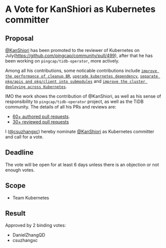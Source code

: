 # A Vote for KanShiori as Kubernetes committer

## Proposal

[@KanShiori](https://github.com/KanShiori) has been promoted to the reviewer of Kubernetes on July(https://github.com/pingcap/community/pull/499), after that he has been working on `pingcap/tidb-operator`, more actively.

Among all his contributions, some noticable contributions include [`improve the performance of cleanup BR`](https://github.com/pingcap/tidb-operator/pull/4095), [`upgrade kubernetes dependency`](https://github.com/pingcap/tidb-operator/pull/4161), [`separate pkg/apis and pkg/client into submodules`](https://github.com/pingcap/tidb-operator/pull/4134) and [`improve the cluster deploying across Kubernetes`](https://github.com/pingcap/tidb-operator/pull/4252).

IMO the work shows the contribution of @KanShiori, as well as his sense of responsibility to `pingcap/tidb-operator` project, as well as the TiDB community. The details of all his PRs and reviews are:

* [60+ authored pull requests](https://github.com/pingcap/tidb-operator/pulls?q=is%3Apr+author%3AKanShiori+).
* [30+ reviewed pull requests](https://github.com/pingcap/tidb-operator/pulls?q=is%3Apr+reviewed-by%3AKanshiori)

I ([@csuzhangxc](https://github.com/csuzhangxc)) hereby nominate [@KanShiori](https://github.com/KanShiori) as Kubernetes committer and call for a vote.

## Deadline

The vote will be open for at least 6 days unless there is an objection or not enough votes.

## Scope

* Team Kubernetes

## Result

Approved by 2 binding votes:

* DanielZhangQD
* csuzhangxc
